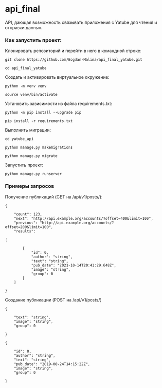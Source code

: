 # api_final

API, дающая возможность связывать приложения с Yatube для чтения и отправки данных.  


### Как запустить проект:

Клонировать репозиторий и перейти в него в командной строке:

```
git clone https://github.com/Bogdan-Malina/api_final_yatube.git
```

```
cd api_final_yatube
```

Cоздать и активировать виртуальное окружение:

```
python -m venv venv
```

```
source venv/bin/activate
```

Установить зависимости из файла requirements.txt:

```
python -m pip install --upgrade pip
```

```
pip install -r requirements.txt
```

Выполнить миграции:
```
cd yatube_api
```
```
python manage.py makemigrations
```
```
python manage.py migrate
```

Запустить проект:
```
python manage.py runserver
```
### Примеры запросов

Получение публикаций (GET на /api/v1/posts/):

```
{

    "count": 123,
    "next": "http://api.example.org/accounts/?offset=400&limit=100",
    "previous": "http://api.example.org/accounts/?offset=200&limit=100",
    "results": 

[

        {
            "id": 0,
            "author": "string",
            "text": "string",
            "pub_date": "2021-10-14T20:41:29.648Z",
            "image": "string",
            "group": 0
        }
    ]

}
```
Создание публикации (POST на /api/v1/posts/)
```
{

    "text": "string",
    "image": "string",
    "group": 0

}
```
```
{

    "id": 0,
    "author": "string",
    "text": "string",
    "pub_date": "2019-08-24T14:15:22Z",
    "image": "string",
    "group": 0

}
```
